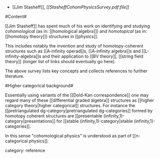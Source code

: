 

* [[Jim Stasheff]], _[[StasheffCohomPhysicsSurvey.pdf:file]]_


#Content#

[[Jim Stasheff]] has spent much of his work on identifying and studying _cohomological_ (as in: [[homological algebra]]) and _homotopical_ (as in: [[homotopy theory]]) structures in [[physics]]. 

This includes notably the invention and study of homotopy-coherent structures such as [[A-infinity operad]]s, [[A-infinity algebra]]s and [[L-infinity-algebra]]s and their application to [[BV theory]], [[string field theory]]  (longer list of links should eventually go here). 

The above survey lists key concepts and collects references to further literature.

#Higher categorical background#

Essentially using variants of the [[Dold-Kan correspondence]] one may regard many of these [[differential graded algebra]] structures as [[higher category theory|higher categorical]] structures. For instance the [[pretriangulated dg-category|pretriangulated dg-categories]] formed by homotopy coherent structures are [[presentable (infinity,1)-category|presentations]] for [[stable (infinity,1)-category|stable (infinity,1)-categories]].

In this sense "cohomological physics" is understood as part of [[n-categorical physics]].

category: reference